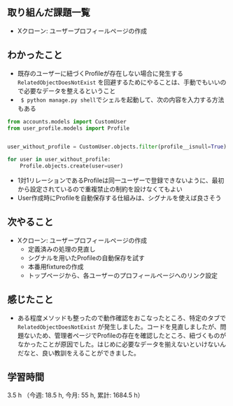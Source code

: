## 取り組んだ課題一覧
- Xクローン: ユーザープロフィールページの作成

## わかったこと
- 既存のユーザーに紐づくProfileが存在しない場合に発生する`RelatedObjectDoesNotExist` を回避するためにやることは、手動でもいいので必要なデータを整えるということ
- ` $ python manage.py shell`でシェルを起動して、次の内容を入力する方法もある
```python
from accounts.models import CustomUser
from user_profile.models import Profile


user_without_profile = CustomUser.objects.filter(profile__isnull=True)

for user in user_without_profile:
	Profile.objects.create(user=user) 
```
- 1対1リレーションであるProfileは同一ユーザーで登録できないように、最初から設定されているので重複禁止の制約を設けなくてもよい
- User作成時にProfileを自動保存する仕組みは、シグナルを使えば良さそう
    
## 次やること
- Xクローン: ユーザープロフィールページの作成 
    - 定義済みの処理の見直し
    - シグナルを用いたProfileの自動保存を試す
    - 本番用fixtureの作成
    - トップページから、各ユーザーのプロフィールページへのリンク設定

## 感じたこと
- ある程度メソッドも整ったので動作確認をおこなったところ、特定のタブで`RelatedObjectDoesNotExist` が発生しました。コードを見直しましたが、問題ないため、管理者ページでProfileの存在を確認したところ、紐づくものがなかったことが原因でした。はじめに必要なデータを揃えないといけないんだなと、良い教訓をえることができました。

## 学習時間
3.5 h （今週: 18.5 h, 今月: 55 h, 累計: 1684.5 h）